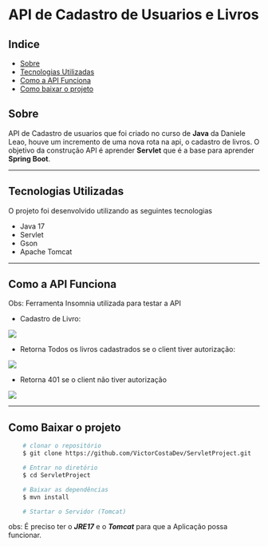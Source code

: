 <h1>API de Cadastro de Usuarios e Livros</h1>

## Indice
- [Sobre](#sobre)
- [Tecnologias Utilizadas](#tecnologias-utilizadas)
- [Como a API Funciona](#como-a-api-funciona)
- [Como baixar o projeto](#como-baixar-o-projeto)

## Sobre
API de Cadastro de usuarios que foi criado no curso de **Java** da Daniele Leao, houve um incremento de uma nova rota na api, o cadastro de livros. O objetivo da construção API é aprender **Servlet** que é a base para aprender **Spring Boot**.

---

## Tecnologias Utilizadas
O projeto foi desenvolvido utilizando as seguintes tecnologias

- Java 17
- Servlet
- Gson
- Apache Tomcat

---

## Como a API Funciona
Obs: Ferramenta Insomnia utilizada para testar a API <br>
- Cadastro de Livro:
<img src="https://ik.imagekit.io/ydl7kadtk/bookPOST.png?updatedAt=1684523777412">

- Retorna Todos os livros cadastrados se o client tiver autorização:
<img src="https://ik.imagekit.io/ydl7kadtk/bookAuthorizedGET.png?updatedAt=1684523847295">

- Retorna 401 se o client não tiver autorização
<img src="https://ik.imagekit.io/ydl7kadtk/bookNotAuthorizedGET.png?updatedAt=1684523963436">

---
## Como Baixar o projeto
```bash
    # clonar o repositório
    $ git clone https://github.com/VictorCostaDev/ServletProject.git

    # Entrar no diretório
    $ cd ServletProject

    # Baixar as dependências
    $ mvn install

    # Startar o Servidor (Tomcat)
```
obs: É preciso ter o ***JRE17*** e o ***Tomcat*** para que a Aplicação possa funcionar.